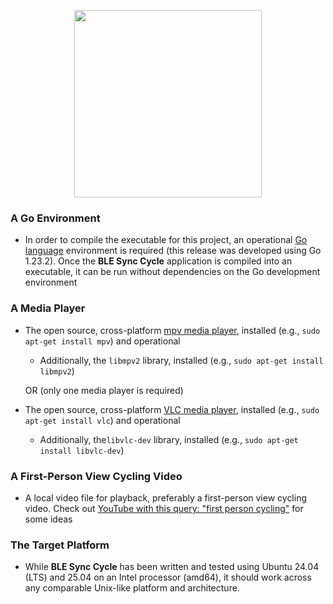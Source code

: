 <p align="center">
<picture><source media="(prefers-color-scheme: dark)" srcset="https://github.com/user-attachments/assets/12027074-e126-48d1-b9e5-25850e39dd62"><source media="(prefers-color-scheme: light)" srcset="https://github.com/user-attachments/assets/12027074-e126-48d1-b9e5-25850e39dd62"><img src="[https://github.com/user-attachments/assets/12027074-e126-48d1-b9e5-25850e39dd62](https://github.com/user-attachments/assets/12027074-e126-48d1-b9e5-25850e39dd62)" width=300></picture>
</p>

### A Go Environment

- In order to compile the executable for this project, an operational [Go language](https://go.dev/) environment is required (this release was developed using Go 1.23.2). Once the **BLE Sync Cycle** application is compiled into an executable, it can be run without dependencies on the Go development environment

### A Media Player

- The open source, cross-platform [mpv media player](https://mpv.io/), installed (e.g., `sudo apt-get install mpv`) and operational
    - Additionally, the `libmpv2` library, installed (e.g., `sudo apt-get install libmpv2`)

  OR (only one media player is required)

- The open source, cross-platform [VLC media player](https://www.videolan.org/vlc), installed (e.g., `sudo apt-get install vlc`) and operational
    - Additionally, the`libvlc-dev` library, installed (e.g., `sudo apt-get install libvlc-dev`)

### A First-Person View Cycling Video

- A local video file for playback, preferably a first-person view cycling video. Check out [YouTube with this query: "first person cycling"](https://www.youtube.com/results?search_query=first+person+cycling) for some ideas

### The Target Platform

- While **BLE Sync Cycle** has been written and tested using Ubuntu 24.04 (LTS) and 25.04 on an Intel processor (amd64), it should work across any comparable Unix-like platform and architecture.
